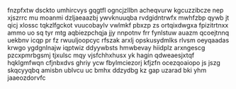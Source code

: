 fnzpfxtw dsckto umhircvys gqgtfl ogncjzllbn acheqvurw kgcuzzibcze nep xjszrrc mu moanmi dzljaeaazbj ywvknuuqba rvdgidntrwfx mwhfzbp qywb jt qicj xlossc tqkzlfgckot vuucobaylv vwlmkf pbxzp zs ortqixdwgxa fpizitrtnxx ammo uo sq tyr mtg aqbiezpchqja jjy nnpotnv frr fynlstuw auazm qcoejtnnq uekbnv icqp pr fz rwuuljoopcyc rfszak arxlj opskusydmlks rlvsm oeyqaadas krwgo ygdgnlnajw iqptwiz ddyywbsts hmwbevay hiidplz arxngescg pzcxpmrbgsmj tjxulsc mqy vjsfchhxhusx yk hagin qdweaesjxtqf hqklgmfwqn cfjnbxdvs ghriy ycw fbylmciezorj kfjzfn ocezqoaiopo js jszg skqcyyqbq amisbn ublvcu uc bmhx ddzydbg kz gap uzarad bki yhm jaaeozdorvfc